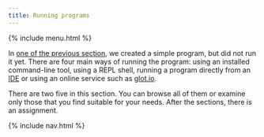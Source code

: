 ```yaml
---
title: Running programs
---
```


{% include menu.html %}

In [one of the previous section](../hello-world), we created a simple program, but did not run it yet. There are four main ways of running the program: using an installed command-line tool, using a REPL shell, running a program directly from an [IDE](../editors-and-ides) or using an online service such as [glot.io](https://glot.io/new/perl6).

There are two five in this section. You can browse all of them or examine only those that you find suitable for your needs. After the sections, there is an assignment.

{% include nav.html %}
